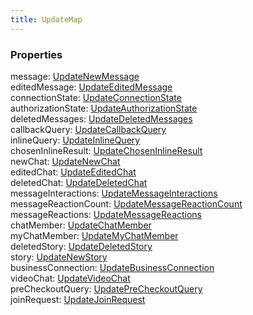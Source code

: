 ```yaml
---
title: UpdateMap
---
```


### Properties

<div class="flex flex-col gap-3"><div><div class="flex gap-2"><div class="font-mono"><span class="font-bold">message</span><span class="opacity-50">:</span> <a href="/gh/types/updatenewmessage"  >UpdateNewMessage</a></div></div></div><div><div class="flex gap-2"><div class="font-mono"><span class="font-bold">editedMessage</span><span class="opacity-50">:</span> <a href="/gh/types/updateeditedmessage"  >UpdateEditedMessage</a></div></div></div><div><div class="flex gap-2"><div class="font-mono"><span class="font-bold">connectionState</span><span class="opacity-50">:</span> <a href="/gh/types/updateconnectionstate"  >UpdateConnectionState</a></div></div></div><div><div class="flex gap-2"><div class="font-mono"><span class="font-bold">authorizationState</span><span class="opacity-50">:</span> <a href="/gh/types/updateauthorizationstate"  >UpdateAuthorizationState</a></div></div></div><div><div class="flex gap-2"><div class="font-mono"><span class="font-bold">deletedMessages</span><span class="opacity-50">:</span> <a href="/gh/types/updatedeletedmessages"  >UpdateDeletedMessages</a></div></div></div><div><div class="flex gap-2"><div class="font-mono"><span class="font-bold">callbackQuery</span><span class="opacity-50">:</span> <a href="/gh/types/updatecallbackquery"  >UpdateCallbackQuery</a></div></div></div><div><div class="flex gap-2"><div class="font-mono"><span class="font-bold">inlineQuery</span><span class="opacity-50">:</span> <a href="/gh/types/updateinlinequery"  >UpdateInlineQuery</a></div></div></div><div><div class="flex gap-2"><div class="font-mono"><span class="font-bold">chosenInlineResult</span><span class="opacity-50">:</span> <a href="/gh/types/updatechoseninlineresult"  >UpdateChosenInlineResult</a></div></div></div><div><div class="flex gap-2"><div class="font-mono"><span class="font-bold">newChat</span><span class="opacity-50">:</span> <a href="/gh/types/updatenewchat"  >UpdateNewChat</a></div></div></div><div><div class="flex gap-2"><div class="font-mono"><span class="font-bold">editedChat</span><span class="opacity-50">:</span> <a href="/gh/types/updateeditedchat"  >UpdateEditedChat</a></div></div></div><div><div class="flex gap-2"><div class="font-mono"><span class="font-bold">deletedChat</span><span class="opacity-50">:</span> <a href="/gh/types/updatedeletedchat"  >UpdateDeletedChat</a></div></div></div><div><div class="flex gap-2"><div class="font-mono"><span class="font-bold">messageInteractions</span><span class="opacity-50">:</span> <a href="/gh/types/updatemessageinteractions"  >UpdateMessageInteractions</a></div></div></div><div><div class="flex gap-2"><div class="font-mono"><span class="font-bold">messageReactionCount</span><span class="opacity-50">:</span> <a href="/gh/types/updatemessagereactioncount"  >UpdateMessageReactionCount</a></div></div></div><div><div class="flex gap-2"><div class="font-mono"><span class="font-bold">messageReactions</span><span class="opacity-50">:</span> <a href="/gh/types/updatemessagereactions"  >UpdateMessageReactions</a></div></div></div><div><div class="flex gap-2"><div class="font-mono"><span class="font-bold">chatMember</span><span class="opacity-50">:</span> <a href="/gh/types/updatechatmember"  >UpdateChatMember</a></div></div></div><div><div class="flex gap-2"><div class="font-mono"><span class="font-bold">myChatMember</span><span class="opacity-50">:</span> <a href="/gh/types/updatemychatmember"  >UpdateMyChatMember</a></div></div></div><div><div class="flex gap-2"><div class="font-mono"><span class="font-bold">deletedStory</span><span class="opacity-50">:</span> <a href="/gh/types/updatedeletedstory"  >UpdateDeletedStory</a></div></div></div><div><div class="flex gap-2"><div class="font-mono"><span class="font-bold">story</span><span class="opacity-50">:</span> <a href="/gh/types/updatenewstory"  >UpdateNewStory</a></div></div></div><div><div class="flex gap-2"><div class="font-mono"><span class="font-bold">businessConnection</span><span class="opacity-50">:</span> <a href="/gh/types/updatebusinessconnection"  >UpdateBusinessConnection</a></div></div></div><div><div class="flex gap-2"><div class="font-mono"><span class="font-bold">videoChat</span><span class="opacity-50">:</span> <a href="/gh/types/updatevideochat"  >UpdateVideoChat</a></div></div></div><div><div class="flex gap-2"><div class="font-mono"><span class="font-bold">preCheckoutQuery</span><span class="opacity-50">:</span> <a href="/gh/types/updateprecheckoutquery"  >UpdatePreCheckoutQuery</a></div></div></div><div><div class="flex gap-2"><div class="font-mono"><span class="font-bold">joinRequest</span><span class="opacity-50">:</span> <a href="/gh/types/updatejoinrequest"  >UpdateJoinRequest</a></div></div></div></div>

